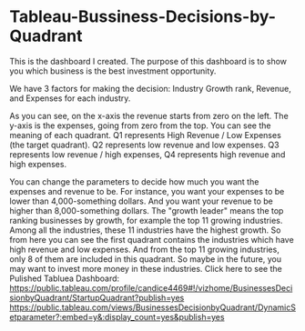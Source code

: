 # Tableau-Bussiness-Decisions-by-Quadrant
This is the dashboard I created. The purpose of this dashboard is to show you which business is the best investment opportunity.

We have 3 factors for making the decision: Industry Growth rank, Revenue, and Expenses for each industry.

As you can see, on the x-axis the revenue starts from zero on the left. The y-axis is the expenses, going from zero from the top. You can see the meaning of each quadrant. Q1 represents High Revenue / Low Expenses (the target quadrant). Q2 represents low revenue and low expenses. Q3 represents low revenue / high expenses, Q4 represents high revenue and high expenses.

You can change the parameters to decide how much you want the expenses and revenue to be. For instance, you want your expenses to be lower than 4,000-something dollars. And you want your revenue to be higher than 8,000-something dollars. The "growth leader" means the top ranking businesses by growth, for example the top 11 growing industries. Among all the industries, these 11 industries have the highest growth. So from here you can see the first quadrant contains the industries which have high revenue and low expenses. And from the top 11 growing industries, only 8 of them are included in this quadrant. So maybe in the future, you may want to invest more money in these industries.
Click here to see the Pulished Tabluea Dashboard: https://public.tableau.com/profile/candice4469#!/vizhome/BusinessesDecisionbyQuadrant/StartupQuadrant?publish=yes
https://public.tableau.com/views/BusinessesDecisionbyQuadrant/DynamicSetparameter?:embed=y&:display_count=yes&publish=yes
